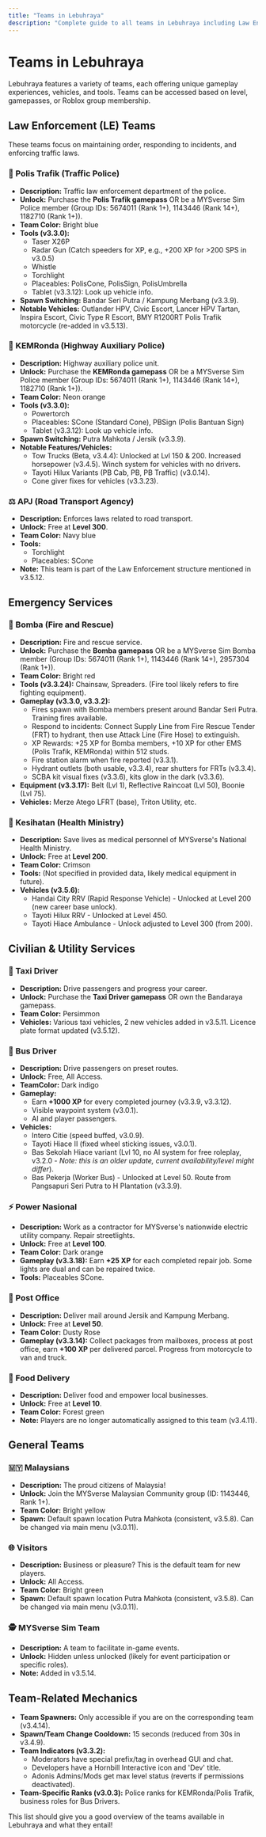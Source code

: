 ```yaml
---
title: "Teams in Lebuhraya"
description: "Complete guide to all teams in Lebuhraya including Law Enforcement, Emergency Services, Civilian teams, and their unique vehicles and tools."
---
```


# Teams in Lebuhraya

Lebuhraya features a variety of teams, each offering unique gameplay experiences, vehicles, and tools. Teams can be accessed based on level, gamepasses, or Roblox group membership.

## Law Enforcement (LE) Teams

These teams focus on maintaining order, responding to incidents, and enforcing traffic laws.

### 🚓 Polis Trafik (Traffic Police)

- **Description:** Traffic law enforcement department of the police.
- **Unlock:** Purchase the **Polis Trafik gamepass** OR be a MYSverse Sim Police member (Group IDs: 5674011 (Rank 1+), 1143446 (Rank 14+), 1182710 (Rank 1+)).
- **Team Color:** Bright blue
- **Tools (v3.3.0):**
  - Taser X26P
  - Radar Gun (Catch speeders for XP, e.g., +200 XP for >200 SPS in v3.0.5)
  - Whistle
  - Torchlight
  - Placeables: PolisCone, PolisSign, PolisUmbrella
  - Tablet (v3.3.12): Look up vehicle info.
- **Spawn Switching:** Bandar Seri Putra / Kampung Merbang (v3.3.9).
- **Notable Vehicles:** Outlander HPV, Civic Escort, Lancer HPV Tartan, Inspira Escort, Civic Type R Escort, BMY R1200RT Polis Trafik motorcycle (re-added in v3.5.13).

### 🚨 KEMRonda (Highway Auxiliary Police)

- **Description:** Highway auxiliary police unit.
- **Unlock:** Purchase the **KEMRonda gamepass** OR be a MYSverse Sim Police member (Group IDs: 5674011 (Rank 1+), 1143446 (Rank 14+), 1182710 (Rank 1+)).
- **Team Color:** Neon orange
- **Tools (v3.3.0):**
  - Powertorch
  - Placeables: SCone (Standard Cone), PBSign (Polis Bantuan Sign)
  - Tablet (v3.3.12): Look up vehicle info.
- **Spawn Switching:** Putra Mahkota / Jersik (v3.3.9).
- **Notable Features/Vehicles:**
  - Tow Trucks (Beta, v3.4.4): Unlocked at Lvl 150 & 200. Increased horsepower (v3.4.5). Winch system for vehicles with no drivers.
  - Tayoti Hilux Variants (PB Cab, PB, PB Traffic) (v3.0.14).
  - Cone giver fixes for vehicles (v3.3.23).

### ⚖️ APJ (Road Transport Agency)

- **Description:** Enforces laws related to road transport.
- **Unlock:** Free at **Level 300**.
- **Team Color:** Navy blue
- **Tools:**
  - Torchlight
  - Placeables: SCone
- **Note:** This team is part of the Law Enforcement structure mentioned in v3.5.12.

## Emergency Services

### 🚒 Bomba (Fire and Rescue)

- **Description:** Fire and rescue service.
- **Unlock:** Purchase the **Bomba gamepass** OR be a MYSverse Sim Bomba member (Group IDs: 5674011 (Rank 1+), 1143446 (Rank 14+), 2957304 (Rank 1+)).
- **Team Color:** Bright red
- **Tools (v3.3.24):** Chainsaw, Spreaders. (Fire tool likely refers to fire fighting equipment).
- **Gameplay (v3.3.0, v3.3.2):**
  - Fires spawn with Bomba members present around Bandar Seri Putra. Training fires available.
  - Respond to incidents: Connect Supply Line from Fire Rescue Tender (FRT) to hydrant, then use Attack Line (Fire Hose) to extinguish.
  - XP Rewards: +25 XP for Bomba members, +10 XP for other EMS (Polis Trafik, KEMRonda) within 512 studs.
  - Fire station alarm when fire reported (v3.3.1).
  - Hydrant outlets (both usable, v3.3.4), rear shutters for FRTs (v3.3.4).
  - SCBA kit visual fixes (v3.3.6), kits glow in the dark (v3.3.6).
- **Equipment (v3.3.17):** Belt (Lvl 1), Reflective Raincoat (Lvl 50), Boonie (Lvl 75).
- **Vehicles:** Merze Atego LFRT (base), Triton Utility, etc.

### 🏥 Kesihatan (Health Ministry)

- **Description:** Save lives as medical personnel of MYSverse's National Health Ministry.
- **Unlock:** Free at **Level 200**.
- **Team Color:** Crimson
- **Tools:** (Not specified in provided data, likely medical equipment in future).
- **Vehicles (v3.5.6):**
  - Handai City RRV (Rapid Response Vehicle) - Unlocked at Level 200 (new career base unlock).
  - Tayoti Hilux RRV - Unlocked at Level 450.
  - Tayoti Hiace Ambulance - Unlock adjusted to Level 300 (from 200).

## Civilian & Utility Services

### 🚕 Taxi Driver

- **Description:** Drive passengers and progress your career.
- **Unlock:** Purchase the **Taxi Driver gamepass** OR own the Bandaraya gamepass.
- **Team Color:** Persimmon
- **Vehicles:** Various taxi vehicles, 2 new vehicles added in v3.5.11. Licence plate format updated (v3.5.12).

### 🚌 Bus Driver

- **Description:** Drive passengers on preset routes.
- **Unlock:** Free, All Access.
- **TeamColor:** Dark indigo
- **Gameplay:**
  - Earn **+1000 XP** for every completed journey (v3.3.9, v3.3.12).
  - Visible waypoint system (v3.0.1).
  - AI and player passengers.
- **Vehicles:**
  - Intero Citie (speed buffed, v3.0.9).
  - Tayoti Hiace II (fixed wheel sticking issues, v3.0.1).
  - Bas Sekolah Hiace variant (Lvl 10, no AI system for free roleplay, v3.2.0 - _Note: this is an older update, current availability/level might differ_).
  - Bas Pekerja (Worker Bus) - Unlocked at Level 50. Route from Pangsapuri Seri Putra to H Plantation (v3.3.9).

### ⚡ Power Nasional

- **Description:** Work as a contractor for MYSverse's nationwide electric utility company. Repair streetlights.
- **Unlock:** Free at **Level 100**.
- **Team Color:** Dark orange
- **Gameplay (v3.3.18):** Earn **+25 XP** for each completed repair job. Some lights are dual and can be repaired twice.
- **Tools:** Placeables SCone.

### 📨 Post Office

- **Description:** Deliver mail around Jersik and Kampung Merbang.
- **Unlock:** Free at **Level 50**.
- **Team Color:** Dusty Rose
- **Gameplay (v3.3.14):** Collect packages from mailboxes, process at post office, earn **+100 XP** per delivered parcel. Progress from motorcycle to van and truck.

### 🍜 Food Delivery

- **Description:** Deliver food and empower local businesses.
- **Unlock:** Free at **Level 10**.
- **Team Color:** Forest green
- **Note:** Players are no longer automatically assigned to this team (v3.4.11).

## General Teams

### 🇲🇾 Malaysians

- **Description:** The proud citizens of Malaysia!
- **Unlock:** Join the MYSverse Malaysian Community group (ID: 1143446, Rank 1+).
- **Team Color:** Bright yellow
- **Spawn:** Default spawn location Putra Mahkota (consistent, v3.5.8). Can be changed via main menu (v3.0.11).

### 🌐 Visitors

- **Description:** Business or pleasure? This is the default team for new players.
- **Unlock:** All Access.
- **Team Color:** Bright green
- **Spawn:** Default spawn location Putra Mahkota (consistent, v3.5.8). Can be changed via main menu (v3.0.11).

### 🕵️ MYSverse Sim Team

- **Description:** A team to facilitate in-game events.
- **Unlock:** Hidden unless unlocked (likely for event participation or specific roles).
- **Note:** Added in v3.5.14.

## Team-Related Mechanics

- **Team Spawners:** Only accessible if you are on the corresponding team (v3.4.14).
- **Spawn/Team Change Cooldown:** 15 seconds (reduced from 30s in v3.4.9).
- **Team Indicators (v3.3.2):**
  - Moderators have special prefix/tag in overhead GUI and chat.
  - Developers have a Hornbill Interactive icon and 'Dev' title.
  - Adonis Admins/Mods get max level status (reverts if permissions deactivated).
- **Team-Specific Ranks (v3.0.3):** Police ranks for KEMRonda/Polis Trafik, business roles for Bus Drivers.

This list should give you a good overview of the teams available in Lebuhraya and what they entail!
